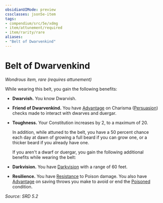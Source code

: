 ```yaml
---
obsidianUIMode: preview
cssclasses: json5e-item
tags:
- compendium/src/5e/xdmg
- item/attunement/required
- item/rarity/rare
aliases: 
- "Belt of Dwarvenkind"
---
```

# Belt of Dwarvenkind
*Wondrous item, rare (requires attunement)*  


While wearing this belt, you gain the following benefits:

- **Dwarvish.** You know Dwarvish.  
- **Friend of Dwarvenkind.** You have [Advantage](advantage-xphb.md) on Charisma ([Persuasion](skills.md#Persuasion)) checks made to interact with dwarves and duergar.  
- **Toughness.** Your Constitution increases by 2, to a maximum of 20.  

    In addition, while attuned to the belt, you have a 50 percent chance each day at dawn of growing a full beard if you can grow one, or a thicker beard if you already have one.  

    If you aren't a dwarf or duergar, you gain the following additional benefits while wearing the belt:  
- **Darkvision.** You have [Darkvision](senses.md#Darkvision) with a range of 60 feet.  
- **Resilience.** You have [Resistance](Mechanics/z_Templates/dm/rules/variant-rules/resistance-xphb.md) to Poison damage. You also have [Advantage](advantage-xphb.md) on saving throws you make to avoid or end the [Poisoned](conditions.md#Poisoned) condition.  

*Source: SRD 5.2*